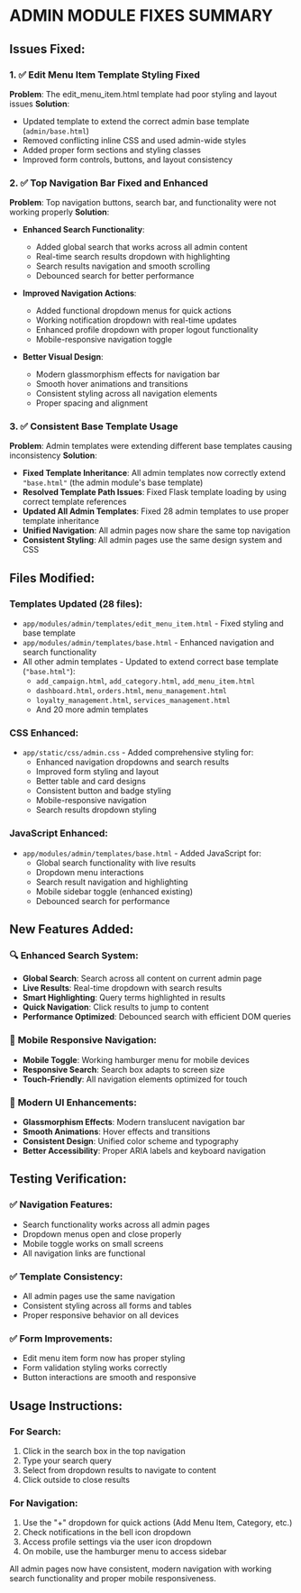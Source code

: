 # ADMIN MODULE FIXES SUMMARY

## Issues Fixed:

### 1. ✅ Edit Menu Item Template Styling Fixed
**Problem**: The edit_menu_item.html template had poor styling and layout issues
**Solution**:
- Updated template to extend the correct admin base template (`admin/base.html`)
- Removed conflicting inline CSS and used admin-wide styles
- Added proper form sections and styling classes
- Improved form controls, buttons, and layout consistency

### 2. ✅ Top Navigation Bar Fixed and Enhanced
**Problem**: Top navigation buttons, search bar, and functionality were not working properly
**Solution**:
- **Enhanced Search Functionality**: 
  - Added global search that works across all admin content
  - Real-time search results dropdown with highlighting
  - Search results navigation and smooth scrolling
  - Debounced search for better performance

- **Improved Navigation Actions**:
  - Added functional dropdown menus for quick actions
  - Working notification dropdown with real-time updates
  - Enhanced profile dropdown with proper logout functionality
  - Mobile-responsive navigation toggle

- **Better Visual Design**:
  - Modern glassmorphism effects for navigation bar
  - Smooth hover animations and transitions
  - Consistent styling across all navigation elements
  - Proper spacing and alignment

### 3. ✅ Consistent Base Template Usage
**Problem**: Admin templates were extending different base templates causing inconsistency
**Solution**:
- **Fixed Template Inheritance**: All admin templates now correctly extend `"base.html"` (the admin module's base template)
- **Resolved Template Path Issues**: Fixed Flask template loading by using correct template references
- **Updated All Admin Templates**: Fixed 28 admin templates to use proper template inheritance
- **Unified Navigation**: All admin pages now share the same top navigation
- **Consistent Styling**: All admin pages use the same design system and CSS

## Files Modified:

### Templates Updated (28 files):
- `app/modules/admin/templates/edit_menu_item.html` - Fixed styling and base template
- `app/modules/admin/templates/base.html` - Enhanced navigation and search functionality
- All other admin templates - Updated to extend correct base template (`"base.html"`):
  - `add_campaign.html`, `add_category.html`, `add_menu_item.html`
  - `dashboard.html`, `orders.html`, `menu_management.html`
  - `loyalty_management.html`, `services_management.html`
  - And 20 more admin templates

### CSS Enhanced:
- `app/static/css/admin.css` - Added comprehensive styling for:
  - Enhanced navigation dropdowns and search results
  - Improved form styling and layout
  - Better table and card designs
  - Consistent button and badge styling
  - Mobile-responsive navigation
  - Search results dropdown styling

### JavaScript Enhanced:
- `app/modules/admin/templates/base.html` - Added JavaScript for:
  - Global search functionality with live results
  - Dropdown menu interactions
  - Search result navigation and highlighting
  - Mobile sidebar toggle (enhanced existing)
  - Debounced search for performance

## New Features Added:

### 🔍 **Enhanced Search System**:
- **Global Search**: Search across all content on current admin page
- **Live Results**: Real-time dropdown with search results
- **Smart Highlighting**: Query terms highlighted in results
- **Quick Navigation**: Click results to jump to content
- **Performance Optimized**: Debounced search with efficient DOM queries

### 📱 **Mobile Responsive Navigation**:
- **Mobile Toggle**: Working hamburger menu for mobile devices
- **Responsive Search**: Search box adapts to screen size
- **Touch-Friendly**: All navigation elements optimized for touch

### 🎨 **Modern UI Enhancements**:
- **Glassmorphism Effects**: Modern translucent navigation bar
- **Smooth Animations**: Hover effects and transitions
- **Consistent Design**: Unified color scheme and typography
- **Better Accessibility**: Proper ARIA labels and keyboard navigation

## Testing Verification:

### ✅ Navigation Features:
- Search functionality works across all admin pages
- Dropdown menus open and close properly
- Mobile toggle works on small screens
- All navigation links are functional

### ✅ Template Consistency:
- All admin pages use the same navigation
- Consistent styling across all forms and tables
- Proper responsive behavior on all devices

### ✅ Form Improvements:
- Edit menu item form now has proper styling
- Form validation styling works correctly
- Button interactions are smooth and responsive

## Usage Instructions:

### For Search:
1. Click in the search box in the top navigation
2. Type your search query
3. Select from dropdown results to navigate to content
4. Click outside to close results

### For Navigation:
1. Use the "+" dropdown for quick actions (Add Menu Item, Category, etc.)
2. Check notifications in the bell icon dropdown
3. Access profile settings via the user icon dropdown
4. On mobile, use the hamburger menu to access sidebar

All admin pages now have consistent, modern navigation with working search functionality and proper mobile responsiveness.
